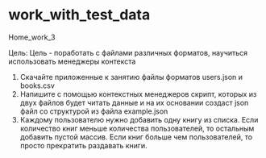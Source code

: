 # work_with_test_data
Home_work_3

Цель: Цель - поработать с файлами различных форматов, научиться использовать менеджеры контекста
1. Скачайте приложенные к занятию файлы форматов users.json и books.csv
2. Напишите с помощью контекстных менеджеров скрипт, которых из двух файлов будет читать данные и на их основании создаст json файл со структурой из файла example.json
3. Каждому пользователю нужно добавить одну книгу из списка. Если количество книг меньше количества пользователей, то остальным добавить пустой массив. Если книг больше чем пользователей, то просто прекратить раздавать книги.
